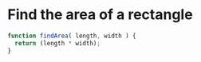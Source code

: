 # Find the area of a rectangle

```jsx
function findArea( length, width ) {
  return (length * width);
}
```
